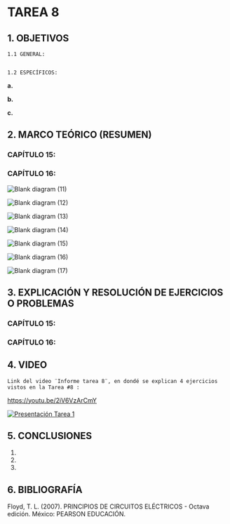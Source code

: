 # TAREA 8
## 1.	OBJETIVOS

	1.1	GENERAL: 


	1.2	ESPECÍFICOS:

**a.**	
		
**b.**	

**c.**	

## 2.	MARCO TEÓRICO (RESUMEN)

### CAPÍTULO 15: 
	

### CAPÍTULO 16:

![Blank diagram (11)](https://user-images.githubusercontent.com/93826527/154588686-c76128d4-5742-4559-9fce-433a781f7709.png)

![Blank diagram (12)](https://user-images.githubusercontent.com/93826527/154588840-fabe489d-a45c-42e4-966e-6e55238a4bcf.png)

![Blank diagram (13)](https://user-images.githubusercontent.com/93826527/154589071-d651861c-d418-43e1-b40d-4f5563644cb4.png)

![Blank diagram (14)](https://user-images.githubusercontent.com/93826527/154589313-578dad52-8962-4edc-b441-1e3efd15fe35.png)

![Blank diagram (15)](https://user-images.githubusercontent.com/93826527/154589484-9088279f-0015-4349-afa6-b67f22854cd7.png)

![Blank diagram (16)](https://user-images.githubusercontent.com/93826527/154589740-bae3c54a-3a47-451b-a233-4bea57e14a02.png)

![Blank diagram (17)](https://user-images.githubusercontent.com/93826527/154590256-ddeef3a9-fe97-4d07-b214-32ccbb871c82.png)



## 3.	EXPLICACIÓN Y RESOLUCIÓN DE EJERCICIOS O PROBLEMAS
	
### CAPÍTULO 15:

### CAPÍTULO 16:

## 4.	VIDEO
	
	Link del video ¨Informe tarea 8¨, en dondé se explican 4 ejercicios vistos en la Tarea #8 :
	
https://youtu.be/2iV6VzArCmY
	
	
[![Presentación Tarea 1](https://img.youtube.com/vi/2iV6VzArCmY/0.jpg)](https://www.youtube.com/watch?v=2iV6VzArCmY)
	
## 5.	CONCLUSIONES
        
   1.
   
   2.
   
   3.
   

## 6.	BIBLIOGRAFÍA

Floyd, T. L. (2007). PRINCIPIOS DE CIRCUITOS ELÉCTRICOS - Octava edición. México: PEARSON EDUCACIÓN.

